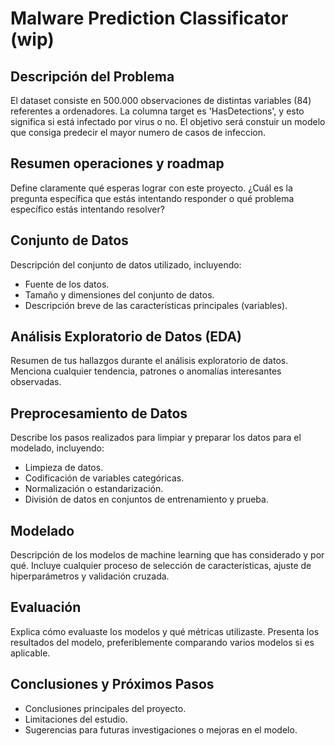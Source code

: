 # Malware Prediction Classificator (wip)

## Descripción del Problema
El dataset consiste en 500.000 observaciones de distintas variables (84) referentes a ordenadores. La columna target es 'HasDetections', y esto significa si está infectado por virus o no. El objetivo será constuir un modelo que consiga predecir el mayor numero de casos de infeccion.

## Resumen operaciones y roadmap
Define claramente qué esperas lograr con este proyecto. ¿Cuál es la pregunta específica que estás intentando responder o qué problema específico estás intentando resolver?

## Conjunto de Datos
Descripción del conjunto de datos utilizado, incluyendo:
- Fuente de los datos.
- Tamaño y dimensiones del conjunto de datos.
- Descripción breve de las características principales (variables).

## Análisis Exploratorio de Datos (EDA)
Resumen de tus hallazgos durante el análisis exploratorio de datos. Menciona cualquier tendencia, patrones o anomalías interesantes observadas.

## Preprocesamiento de Datos
Describe los pasos realizados para limpiar y preparar los datos para el modelado, incluyendo:
- Limpieza de datos.
- Codificación de variables categóricas.
- Normalización o estandarización.
- División de datos en conjuntos de entrenamiento y prueba.

## Modelado
Descripción de los modelos de machine learning que has considerado y por qué. Incluye cualquier proceso de selección de características, ajuste de hiperparámetros y validación cruzada.

## Evaluación
Explica cómo evaluaste los modelos y qué métricas utilizaste. Presenta los resultados del modelo, preferiblemente comparando varios modelos si es aplicable.

## Conclusiones y Próximos Pasos
- Conclusiones principales del proyecto.
- Limitaciones del estudio.
- Sugerencias para futuras investigaciones o mejoras en el modelo.

